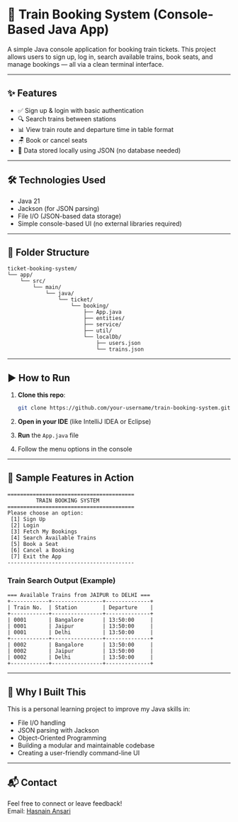 
# 🚆 Train Booking System (Console-Based Java App)

A simple Java console application for booking train tickets. This project allows users to sign up, log in, search available trains, book seats, and manage bookings — all via a clean terminal interface.

---

## ✨ Features

- ✅ Sign up & login with basic authentication  
- 🔍 Search trains between stations  
- 📊 View train route and departure time in table format  
- 🪑 Book or cancel seats  
- 💾 Data stored locally using JSON (no database needed)

---

## 🛠 Technologies Used

- Java 21  
- Jackson (for JSON parsing)  
- File I/O (JSON-based data storage)  
- Simple console-based UI (no external libraries required)

---

## 📂 Folder Structure

```
ticket-booking-system/
└── app/
    └── src/
        └── main/
            └── java/
                └── ticket/
                    └── booking/
                        ├── App.java
                        ├── entities/
                        ├── service/
                        ├── util/
                        └── localDb/
                            ├── users.json
                            └── trains.json

```

---

## ▶️ How to Run

1. **Clone this repo**:
   ```bash
   git clone https://github.com/your-username/train-booking-system.git
   ```

2. **Open in your IDE** (like IntelliJ IDEA or Eclipse)

3. **Run** the `App.java` file

4. Follow the menu options in the console

---

## 📌 Sample Features in Action

```
========================================
         TRAIN BOOKING SYSTEM
========================================
Please choose an option:
 [1] Sign Up
 [2] Login
 [3] Fetch My Bookings
 [4] Search Available Trains
 [5] Book a Seat
 [6] Cancel a Booking
 [7] Exit the App
----------------------------------------
```

### Train Search Output (Example)
```
=== Available Trains from JAIPUR to DELHI ===
+------------+----------------+--------------+
| Train No.  | Station        | Departure    |
+------------+----------------+--------------+
| 0001       | Bangalore      | 13:50:00     |
| 0001       | Jaipur         | 13:50:00     |
| 0001       | Delhi          | 13:50:00     |
+------------+----------------+--------------+
| 0002       | Bangalore      | 13:50:00     |
| 0002       | Jaipur         | 13:50:00     |
| 0002       | Delhi          | 13:50:00     |
+------------+----------------+--------------+
```

---

## 🙋 Why I Built This

This is a personal learning project to improve my Java skills in:

- File I/O handling  
- JSON parsing with Jackson  
- Object-Oriented Programming  
- Building a modular and maintainable codebase  
- Creating a user-friendly command-line UI

---

## 📬 Contact

Feel free to connect or leave feedback!  
Email:  [Hasnain Ansari](codzone8832@gmail.com)
